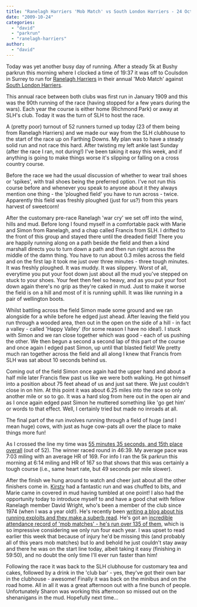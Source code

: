 ```yaml
---
title: "Ranelagh Harriers 'Mob Match' vs South London Harriers - 24 October 2009"
date: "2009-10-24"
categories: 
  - "david"
  - "parkrun"
  - "ranelagh-harriers"
author: 
  - "david"
---
```


Today was yet another busy day of running. After a steady 5k at Bushy parkrun this morning where I clocked a time of 19:37 it was off to Coulsdon in Surrey to run for [Ranelagh Harriers](http://www.ranelagh-harriers.com/) in their annual 'Mob Match' against [South London Harriers](http://www.southlondonharriers.org/).

This annual race between both clubs was first run in January 1909 and this was the 90th running of the race (having stopped for a few years during the wars). Each year the course is either home (Richmond Park) or away at SLH's club. Today it was the turn of SLH to host the race.

A (pretty poor) turnout of 52 runners turned up today (23 of them being from Ranelagh Harriers) and we made our way from the SLH clubhouse to the start of the race up on Farthing Downs. My plan was to have a steady solid run and not race this hard. After twisting my left ankle last Sunday (after the race I ran, not during!) I've been taking it easy this week, and if anything is going to make things worse it's slipping or falling on a cross country course.

Before the race we had the usual discussion of whether to wear trail shoes or 'spikes', with trail shoes being the preferred option. I've not run this course before and whenever you speak to anyone about it they always mention one thing - the 'ploughed field' you have to run across - twice. Apparently this field was freshly ploughed (just for us?) from this years harvest of sweetcorn!

After the customary pre-race Ranelagh 'war cry' we set off into the wind, hills and mud. Before long I found myself in a comfortable pack with Marie and Simon from Ranelagh, and a chap called Francis from SLH. I drifted to the front of this group and stayed there until the dreaded field! There you are happily running along on a path beside _the_ field and then a kind marshall directs you to turn down a path and then run right across the middle of the damn thing. You have to run about 0.3 miles across the field and on the first lap it took me just over three minutes - three tough minutes. It was freshly ploughed. It was muddy. It was slippery. Worst of all, everytime you put your foot down just about all the mud you've stepped on stuck to your shoes. Your feet then feel so heavy, and as you put your foot down again there's no grip as they're caked in mud. Just to make it worse the field is on a hill and most of it is running uphill. It was like running in a pair of wellington boots.

Whilst battling across the field Simon made some ground and we ran alongside for a while before he edged just ahead. After leaving the field you run through a wooded area, then out in the open on the side of a hill - in fact a valley - called 'Happy Valley' (for some reason I have no idea!). I stuck with Simon and we ran close together which was good - each of us pushing the other. We then begun a second a second lap of this part of the course and once again I edged past Simon, up until that blasted field! We pretty much ran together across the field and all along I knew that Francis from SLH was sat about 10 seconds behind us.

Coming out of the field Simon once again had the upper hand and about a half mile later Francis flew past us like we were both walking. He got himself into a position about 75 feet ahead of us and just sat there. We just couldn't close in on him. At this point it was about 6.25 miles into the race so only another mile or so to go. It was a hard slog from here out in the open air and as I once again edged past Simon he muttered something like 'go get him' or words to that effect. Well, I certainly tried but made no inroads at all.

The final part of the run involves running through a field of huge (and I mean huge) cows, with just as huge cow-pats all over the place to make things more fun!

As I crossed the line my time was [55 minutes 35 seconds, and 15th place overall](http://www.ranelagh-harriers.com/results/091024.html) (out of 52). The winner raced round in 46:39. My average pace was 7:03 miling with an average HR of 169. For info I ran the 5k parkrun this morning at 6:14 miling and HR of 167 so that shows that this was certainly a tough course (i.e., same heart rate, but 49 seconds per mile slower).

After the finish we hung around to watch and cheer just about all the other finishers come in. [Kirsty](http://kirstylirsty.wordpress.com/) had a fantastic run and was chuffed to bits, and Marie came in covered in mud having tumbled at one point! I also had the opportunity today to introduce myself to and have a good chat with fellow Ranelagh member David Wright, who's been a member of the club since 1974 (when I was a year old!). He's recently been [writing a blog about his running exploits and they make a suberb read](http://wrightyrunning.blogspot.com/). He's got an [incredible attendance record of 'mob matches' - he's run over 135 of them](http://www.ranelagh-harriers.com/ranelaghstats/mob_att_.html), which is so impressive considering we only run four each year. I was upset to read earlier this week that because of injury he'd be missing this (and probably all of this years mob matches) but lo and behold he just couldn't stay away and there he was on the start line today, albeit taking it easy (finishing in 59:50), and no doubt the only time I'll ever run faster than him!

Following the race it was back to the SLH clubhouse for customary tea and cakes, followed by a drink in the 'club bar' - yes, they've got their own bar in the clubhouse - awesome! Finally it was back on the minibus and on the road home. All in all it was a great afternoon out with a fine bunch of people. Unfortunately Sharon was working this afternoon so missed out on the shenanigans in the mud. Hopefully next time...
